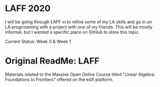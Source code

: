 # LAFF 2020
I will be going through LAFF in to refine some of my LA skills and go in on LA progrmaming with a project with one of my friends. This will be mostly informal, but I wanted a specific place on GitHub to store this topic. 

Current Status: Week 0 & Week 1


# Original ReadMe: LAFF
Materials related to the Massive Open Online Course titled "Linear Algebra: Foundations to Frontiers" offered on the edX platform.
